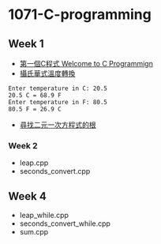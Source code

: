 # 1071-C-programming

## Week 1
- [第一個C程式 Welcome to C Programmign](https://github.com/htchung/1071-C-programming/tree/master/w01/welcome.cpp)
- [攝氏華式溫度轉換](https://github.com/htchung/1071-C-programming/tree/master/w01/tempconvert.cpp)
````
Enter temperature in C: 20.5
20.5 C = 68.9 F
Enter temperature in F: 80.5
80.5 F = 26.9 C
````
- [尋找二元一次方程式的根](https://github.com/htchung/1071-C-programming/tree/master/w01/equations.cpp)

### Week 2
* leap.cpp
* seconds_convert.cpp

## Week 4
* leap_while.cpp
* seconds_convert_while.cpp
* sum.cpp

<!--stackedit_data:
eyJoaXN0b3J5IjpbNTI5NzMzOTgyLDE3MjA1MjQyMjEsMTI3NT
M1NDk1Nl19
-->